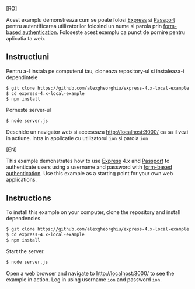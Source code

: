 [RO]

Acest examplu demonstreaza cum se poate folosi [Express](http://expressjs.com/) si
[Passport](http://passportjs.org/) pentru autentificarea utilizatorilor folosind un nume si
parola prin [form-based authentication](https://en.wikipedia.org/wiki/HTTP%2BHTML_form-based_authentication).
Foloseste acest exemplu ca punct de pornire pentru aplicatia ta web.

## Instructiuni

Pentru a-l instala pe computerul tau, cloneaza repository-ul si instaleaza-i dependintele

```bash
$ git clone https://github.com/alexgheorghiu/express-4.x-local-example.git
$ cd express-4.x-local-example
$ npm install
```

Porneste server-ul

```bash
$ node server.js
```

Deschide un navigator web si acceseaza [http://localhost:3000/](http://127.0.0.1:3000/)
ca sa il vezi in actiune. Intra in applicatie cu utilizatorul `ion` si parola `ion`


[EN]

This example demonstrates how to use [Express](http://expressjs.com/) 4.x and
[Passport](http://passportjs.org/) to authenticate users using a username and
password with [form-based authentication](https://en.wikipedia.org/wiki/HTTP%2BHTML_form-based_authentication).
Use this example as a starting point for your own web applications.

## Instructions

To install this example on your computer, clone the repository and install
dependencies.

```bash
$ git clone https://github.com/alexgheorghiu/express-4.x-local-example.git
$ cd express-4.x-local-example
$ npm install
```

Start the server.

```bash
$ node server.js
```

Open a web browser and navigate to [http://localhost:3000/](http://127.0.0.1:3000/)
to see the example in action.  Log in using username `ion` and password `ion`.


